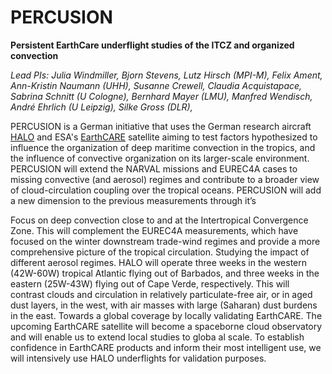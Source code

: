 #  PERCUSION

**Persistent EarthCare underflight studies of the ITCZ and organized convection**

*Lead PIs: Julia Windmiller, Bjorn Stevens, Lutz Hirsch (MPI-M), Felix Ament, Ann-Kristin Naumann (UHH), Susanne Crewell, Claudia Acquistapace, Sabrina Schnitt (U Cologne), Bernhard Mayer (LMU), Manfred Wendisch, André Ehrlich (U Leipzig), Silke Gross (DLR),*

PERCUSION is a German initiative that uses the German research aircraft [HALO](https://halo-research.de) and ESA's [EarthCARE](https://earth.esa.int/eogateway/missions/earthcare) satellite aiming to test factors hypothesized to influence the organization of deep maritime convection in the tropics, and the influence of convective organization on its larger-scale environment.
PERCUSION will extend the NARVAL missions and EUREC4A cases to missing convective (and aerosol) regimes and contribute to a broader view of cloud-circulation coupling over the tropical oceans. PERCUSION will add a new dimension to the previous measurements through it’s

Focus on deep convection close to and at the Intertropical Convergence Zone. This will complement the EUREC4A measurements, which have focused on the winter downstream trade-wind regimes and provide a more comprehensive picture of the tropical circulation.
Studying the impact of different aerosol regimes. HALO will operate three weeks in the western (42W-60W) tropical Atlantic flying out of Barbados, and three weeks in the eastern (25W-43W) flying out of Cape Verde, respectively. This will contrast clouds and circulation in relatively particulate-free air, or in aged dust layers, in the west, with air masses with large (Saharan) dust burdens in the east.
Towards a global coverage by locally validating EarthCARE. The upcoming EarthCARE satellite will become a spaceborne cloud observatory and will enable us to extend local studies to globa al scale. To establish confidence in EarthCARE products and inform their most intelligent use, we will intensively use HALO underflights for validation purposes.
